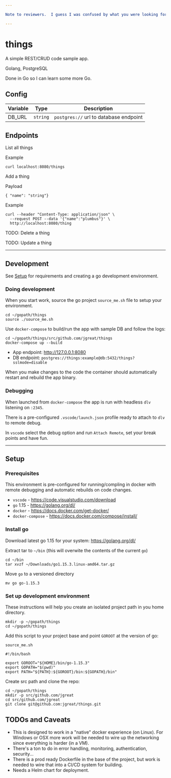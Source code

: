 ```yaml
---

Note to reviewers.  I guess I was confused by what you were looking for and maybe overdid it. This "runbook" won't make sence without the code. The whole app and directions can be found here: https://github.com/jgreat/things

---
```


# things


A simple REST/CRUD code sample app.

Golang, PostgreSQL

Done in Go so I can learn some more Go.

## Config

| Variable | Type | Description |
| --- | --- | --- |
| DB_URL | `string` | `postgres://` url to database endpoint |

## Endpoints

List all things

Example
```
curl localhost:8080/things
```

Add a thing

Payload

```
{ "name": "string"}
```

Example

```
curl --header "Content-Type: application/json" \
  --request POST --data '{"name":"plumbus"}' \   
  http://localhost:8080/thing
```

TODO: Delete a thing

TODO: Update a thing

---

## Development

See [Setup](#setup) for requirements and creating a go development environment.

### Doing development

When you start work, source the go project `source_me.sh` file to setup your environment.

```
cd ~/gopath/things
source ./source_me.sh
```

Use `docker-compose` to build/run the app with sample DB and follow the logs:

```
cd ~/gopath/things/src/github.com/jgreat/things
docker-compose up --build
```

* App endpoint: http://127.0.0.1:8080
* DB endpoint: `postgres://things:example@db:5432/things?sslmode=disable`

When you make changes to the code the container should automatically restart and rebuild the app binary.

### Debugging

When launched from `docker-compose` the app is run with headless `dlv` listening on `:2345`. 

There is a pre-configured `.vscode/launch.json` profile ready to attach to `dlv` to remote debug.

In `vscode` select the debug option and run `Attach Remote`, set your break points and have fun.

---

## Setup

### Prerequisites

This environment is pre-configured for running/compling in docker with remote debugging and automatic rebuilds on code changes.

- `vscode` - https://code.visualstudio.com/download
- `go` 1.15 - https://golang.org/dl/
- `docker` - https://docs.docker.com/get-docker/
- `docker-compose` - https://docs.docker.com/compose/install/

### Install go

Download latest go 1.15 for your system: https://golang.org/dl/

Extract tar to `~/bin` (this will overwite the contents of the current `go`)

```
cd ~/bin
tar xvzf ~/Downloads/go1.15.3.linux-amd64.tar.gz
```

Move `go` to a versioned directory

```
mv go go-1.15.3
```

### Set up development environment

These instructions will help you create an isolated project path in you home directory.

```
mkdir -p ~/gopath/things
cd ~/gopath/things
```

Add this script to your project base and point `GOROOT` at the version of go:

`source_me.sh`

```
#!/bin/bash

export GOROOT="${HOME}/bin/go-1.15.3"
export GOPATH="$(pwd)"
export PATH="${PATH}:${GOROOT}/bin:${GOPATH}/bin"
```

Create src path and clone the repo:

```
cd ~/gopath/things
mkdir -p src/github.com/jgreat
cd src/github.com/jgreat
git clone git@github.com:jgreat/things.git
```

## TODOs and Caveats

- This is designed to work in a "native" docker experience (on Linux).  For Windows or OSX more work will be needed to wire up the networking since everything is harder (in a VM).
- There's a ton to do in error handling, monitoring, authentication, security... 
- There is a prod ready Dockerfile in the base of the project, but work is needed to wire that into a CI/CD system for building.
- Needs a Helm chart for deployment.
